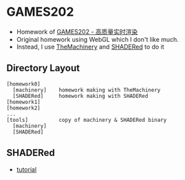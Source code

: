 # GAMES202

* Homework of [GAMES202 - 高质量实时渲染][1]
* Original homework using WebGL which I don't like much.
* Instead, I use [TheMachinery][3] and [SHADERed][2] to do it



## Directory Layout

```
[homework0]
  [machinery]    homework making with TheMachinery
  [SHADERed]     homework making with SHADERed
[homework1]
[homework2]
...
[tools]          copy of machinery & SHADERed binary
  [machinery]
  [SHADERed]
```



## SHADERed

* [tutorial][4]



[1]:https://sites.cs.ucsb.edu/~lingqi/teaching/games202.html
[2]:https://shadered.org/
[3]:https://ourmachinery.com/
[4]:https://shadered.org/docs/tutorials.html
